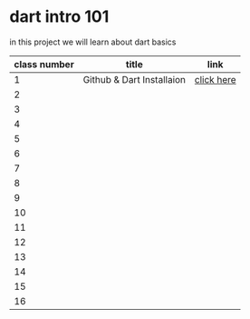 # dart intro 101
 in this project we will learn about dart basics


|  class number | title  | link  |
|---|---|---|
|  1 | Github & Dart Installaion  |  [click here ](./Classes/class1.md) |
| 2  |   |   |
| 3  |   |   |
| 4  |   |   |
| 5  |   |   |
| 6  |   |   |
| 7  |   |   |
| 8  |   |   |
| 9  |   |   |
| 10 |   |   |
| 11 |   |   |
| 12 |   |   |
| 13 |   |   |
| 14 |   |   |
| 15 |   |   |
| 16 |   |   |